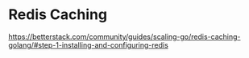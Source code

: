# Redis Caching
https://betterstack.com/community/guides/scaling-go/redis-caching-golang/#step-1-installing-and-configuring-redis
